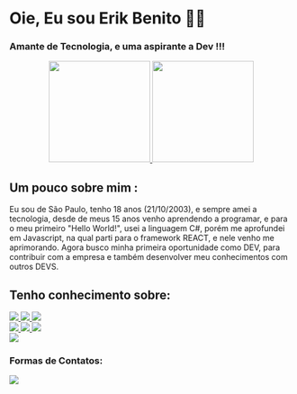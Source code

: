 # Oie, Eu sou Erik Benito 👨‍💻
### Amante de Tecnologia, e uma aspirante a Dev !!!

<div align="center">
  <a href="https://github.com/Erik-Benito">
  <img height="180em" src="https://github-readme-stats.vercel.app/api?username=Erik-Benito&show_icons=true&theme=highcontrast&icon_color=white&title_color=red&include_all_commits=true&count_private=true">
  <img height="180em" src="https://github-readme-stats.vercel.app/api/top-langs/?username=Erik-Benito&layout=compact&langs_count=7&theme=highcontrast&icon_color=white&title_color=red">
  </a>
</div>

## Um pouco sobre mim :
<div> 
 Eu sou de São Paulo, tenho 18 anos (21/10/2003), e sempre amei a tecnologia, desde de meus 15 anos venho aprendendo a programar, e para o meu primeiro "Hello World!", usei a linguagem C#, porém me aprofundei em Javascript, na qual parti para o framework REACT, e nele venho me aprimorando. Agora busco minha primeira oportunidade como DEV, para contribuir com a empresa e também desenvolver meu conhecimentos com outros DEVS.
</div>


## Tenho conhecimento sobre:
<div>
   <a href=""><img src="https://img.shields.io/badge/JavaScript-F7DF1E?style=for-the-badge&logo=javascript&logoColor=black">
     <img src="https://img.shields.io/badge/React-20232A?style=for-the-badge&logo=react&logoColor=61DAFB">
     <img src="https://img.shields.io/badge/styled--components-DB7093?style=for-the-badge&logo=styled-components&logoColor=white">
      <br/>
     <img src="https://img.shields.io/badge/C%23-239120?style=for-the-badge&logo=c-sharp&logoColor=white">
     <img src="https://img.shields.io/badge/HTML-239120?style=for-the-badge&logo=html5&logoColor=white">
     <img src="https://img.shields.io/badge/CSS-239120?&style=for-the-badge&logo=css3&logoColor=white">
     <br/>
     <img src="https://img.shields.io/badge/MySQL-00000F?style=for-the-badge&logo=mysql&logoColor=white">
   </a>
</div>

### Formas de Contatos: 

<div align="left">
  <a href="https://www.linkedin.com/in/DevErikBenito/"><img src="https://img.shields.io/badge/LinkedIn-0077B5?style=for-the-badge&logo=linkedin&logoColor=white"></a>
</div>
